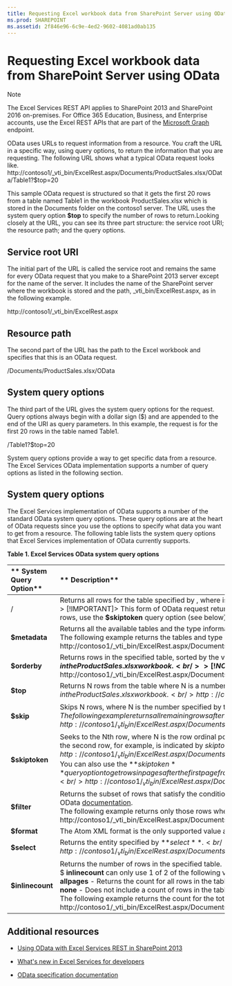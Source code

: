 ```yaml
---
title: Requesting Excel workbook data from SharePoint Server using OData
ms.prod: SHAREPOINT
ms.assetid: 2f846e96-6c9e-4ed2-9602-4081ad0ab135
---
```




# Requesting Excel workbook data from SharePoint Server using OData

> [!NOTE]
> The Excel Services REST API applies to SharePoint 2013 and SharePoint 2016 on-premises. For Office 365 Education, Business, and Enterprise accounts, use the Excel REST APIs that are part of the  [Microsoft Graph](http://graph.microsoft.io/en-us/docs/api-reference/v1.0/resources/excel
) endpoint.
  
    
    

OData uses URLs to request information from a resource. You craft the URL in a specific way, using query options, to return the information that you are requesting. The following URL shows what a typical OData request looks like.
http://contoso1/_vti_bin/ExcelRest.aspx/Documents/ProductSales.xlsx/OData/Table1?$top=20
  
    
    

This sample OData request is structured so that it gets the first 20 rows from a table named Table1 in the workbook ProductSales.xlsx which is stored in the Documents folder on the contoso1 server. The URL uses the system query option **$top** to specify the number of rows to return.Looking closely at the URL, you can see its three part structure: the service root URI; the resource path; and the query options.
## Service root URI

The initial part of the URL is called the service root and remains the same for every OData request that you make to a SharePoint 2013 server except for the name of the server. It includes the name of the SharePoint server where the workbook is stored and the path, _vti_bin/ExcelRest.aspx, as in the following example.
  
    
    
http://contoso1/_vti_bin/ExcelRest.aspx
  
    
    

## Resource path

The second part of the URL has the path to the Excel workbook and specifies that this is an OData request.
  
    
    
/Documents/ProductSales.xlsx/OData
  
    
    

## System query options

The third part of the URL gives the system query options for the request. Query options always begin with a dollar sign ($) and are appended to the end of the URI as query parameters. In this example, the request is for the first 20 rows in the table named Table1.
  
    
    
/Table1?$top=20
  
    
    
System query options provide a way to get specific data from a resource. The Excel Services OData implementation supports a number of query options as listed in the following section.
  
    
    

## System query options
<a name="xlsSystemQueryOptions"> </a>

The Excel Services implementation of OData supports a number of the standard OData system query options. These query options are at the heart of OData requests since you use the options to specify what data you want to get from a resource. The following table lists the system query options that Excel Services implementation of OData currently supports.
  
    
    

**Table 1. Excel Services OData system query options**


|** **System Query Option****|** **Description****|
|:-----|:-----|
|/<tableName>  <br/> |Returns all rows for the table specified by <tableName>, where <tableName> is the name of a table in an Excel workbook that contains the rows that you want to retrieve.  <br/> > [!IMPORTANT]> This form of OData request returns no more than 500 rows at a time. Each set of 500 rows is one page. To get rows in further pages in a table that has more than 500 rows, use the **$skiptoken** query option (see below).          The following example returns all rows up to the 500th row in Table1 in the ProductSales.xlsx workbook.  <br/> |
|**$metadata** <br/> |Returns all the available tables and the type information for all rows in each table in the specified workbook.  <br/> The following example returns the tables and type information for the tables in the ProductSales.xlsx workbook.  <br/> http://contoso1/_vti_bin/ExcelRest.aspx/Documents/ProductSales.xlsx/OData/$metadata  <br/> |
|**$orderby** <br/> |Returns rows in the specified table, sorted by the value specified by **$orderby**.  <br/> The following example returns all rows from Table 1, sorted by the Name column, in the ProductSales.xlsx workbook.  <br/> > [!NOTE]> The default value for **$orderby** is ascending.          http://contoso1/_vti_bin/ExcelRest.aspx/Documents/ProductSales.xlsx/OData/Table1?$orderby=Name  <br/> |
|**$top** <br/> |Returns N rows from the table where N is a number specified by the value of **$top**.  <br/> The following example returns the first 5 rows from Table1, sorted by the Name column, in the ProductSales.xlsx workbook.  <br/> http://contoso1/_vti_bin/ExcelRest.aspx/Documents/ProductSales.xlsx/OData/Table1?$orderby=Name&amp;$top=5  <br/> |
|**$skip** <br/> |Skips N rows, where N is the number specified by the value of **$skip**, and then returns the remaining rows of the table.  <br/> The following example returns all remaining rows after the fifth row from Table1 in the ProductSales.xlsx workbook.  <br/> http://contoso1/_vti_bin/ExcelRest.aspx/Documents/ProductSales.xlsx/OData/Table1?$skip=5  <br/> |
|**$skiptoken** <br/> |Seeks to the Nth row, where N is the row ordinal position indicated by the value of **$skiptoken**, and then returns all remaining rows, beginning at row N + 1. The collection is zero-based, so the second row, for example, is indicated by $skiptoken=1.  <br/> The following example returns all remaining rows after the second row from Table1 in the ProductSales.xlsx workbook.  <br/> http://contoso1/_vti_bin/ExcelRest.aspx/Documents/ProductSales.xlsx/OData/Table1?$skiptoken=1  <br/> You can also use the **$skiptoken** query option to get rows in pages after the first page from a table that contains more than 500 rows. The following example shows how to get the 500th row and greater from a table with more than 500 rows. <br/> http://contoso1/_vti_bin/ExcelRest.aspx/Documents/ProductSales.xlsx/OData/Table1?$skiptoken=499  <br/> |
|**$filter** <br/> |Returns the subset of rows that satisfy the conditions specified in the value of **$filter**. For more information about the operators and set of functions that you can use with **$filter**, see the OData  [documentation](http://www.odata.org/documentation/odata-version-2-0/uri-conventions/).  <br/> The following example returns only those rows where the value of the Price column is greater than 100.  <br/> http://contoso1/_vti_bin/ExcelRest.aspx/Documents/ProductSales.xlsx/OData/Table1?$filter=Price gt 100  <br/> |
|**$format** <br/> |The Atom XML format is the only supported value and is the default for the **$format** query option. <br/> |
|**$select** <br/> |Returns the entity specified by **$select**.  <br/> The following example selects the Name column from Table1 in the ProductSales.xlsx workbook.  <br/> http://contoso1/_vti_bin/ExcelRest.aspx/Documents/ProductSales.xlsx/OData/Table1?$select=Name  <br/> |
|**$inlinecount** <br/> | Returns the number of rows in the specified table. <br/>  $ **inlinecount** can only use 1 of 2 of the following values. <br/> **allpages** - Returns the count for all rows in the table. <br/> **none** - Does not include a count of rows in the table. <br/>  The following example returns the count for the total number of rows in Table1 in the ProductSales.xlsx workbook. <br/>  http://contoso1/_vti_bin/ExcelRest.aspx/Documents/ProductSales.xlsx/OData/Table1?$inlinecount=allpages <br/> |
   

## Additional resources
<a name="xlsAdditionalResources"> </a>


-  [Using OData with Excel Services REST in SharePoint 2013](using-odata-with-excel-services-rest-in-sharepoint-2013.md)
    
  
-  [What's new in Excel Services for developers](http://msdn.microsoft.com/library/09e96c8b-cb55-4fd1-a797-b50fbf0f9296.aspx)
    
  
-  [OData specification documentation](http://www.odata.org)
    
  
